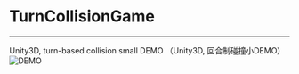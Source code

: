 # TurnCollisionGame
---
Unity3D, turn-based collision small DEMO
（Unity3D, 回合制碰撞小DEMO）
![DEMO]("http://tinytiger-img.oss-cn-shenzhen.aliyuncs.com/20210513/微信图片_20210513195657.png")
